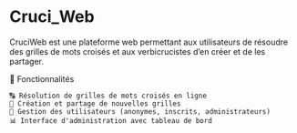 # Cruci_Web
CruciWeb est une plateforme web permettant aux utilisateurs de résoudre des grilles de mots croisés et aux verbicrucistes d’en créer et de les partager.

🚀 Fonctionnalités

    🔠 Résolution de grilles de mots croisés en ligne
    📝 Création et partage de nouvelles grilles
    👤 Gestion des utilisateurs (anonymes, inscrits, administrateurs)
    📊 Interface d'administration avec tableau de bord

